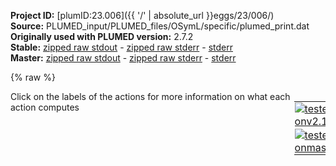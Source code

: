 **Project ID:** [plumID:23.006]({{ '/' | absolute_url }}eggs/23/006/)  
**Source:** PLUMED_input/PLUMED_files/OSymL/specific/plumed_print.dat  
**Originally used with PLUMED version:** 2.7.2  
**Stable:** [zipped raw stdout](plumed_print.dat.plumed.stdout.txt.zip) - [zipped raw stderr](plumed_print.dat.plumed.stderr.txt.zip) - [stderr](plumed_print.dat.plumed.stderr)  
**Master:** [zipped raw stdout](plumed_print.dat.plumed_master.stdout.txt.zip) - [zipped raw stderr](plumed_print.dat.plumed_master.stderr.txt.zip) - [stderr](plumed_print.dat.plumed_master.stderr)  

{% raw %}
<div style="width: 100%; float:left">
<div style="width: 90%; float:left" id="value_details_data/PLUMED_input/PLUMED_files/OSymL/specific/plumed_print.dat"> Click on the labels of the actions for more information on what each action computes </div>
<div style="width: 10%; float:left"><table><tr><td style="padding:1px"><a href="plumed_print.dat.plumed.stderr"><img src="https://img.shields.io/badge/v2.10-passing-green.svg" alt="tested onv2.10" /></a></td></tr><tr><td style="padding:1px"><a href="plumed_print.dat.plumed_master.stderr"><img src="https://img.shields.io/badge/master-passing-green.svg" alt="tested onmaster" /></a></td></tr></table></div></div>
<pre style="width=97%;">
<span style="color:blue" class="comment"># Activate MOLINFO functionalities</span>
<span class="plumedtooltip" style="color:green">MOLINFO<span class="right">This command is used to provide information on the molecules that are present in your system. <a href="https://www.plumed.org/doc-master/user-doc/html/_m_o_l_i_n_f_o.html" style="color:green">More details</a><i></i></span></span> <span class="plumedtooltip">STRUCTURE<span class="right">a file in pdb format containing a reference structure<i></i></span></span>=1efa_noTet_99sbws_proc_mod_resID.pdb <span class="plumedtooltip">MOLTYPE<span class="right"> what kind of molecule is contained in the pdb file - usually not needed since protein/RNA/DNA are compatible<i></i></span></span>=protein
<span style="color:blue" class="comment"># alphaRMSD</span>
<span style="display:none;" id="data/PLUMED_input/PLUMED_files/OSymL/specific/plumed_print.dat">The MOLINFO action with label <b></b> calculates something</span><span id="data/PLUMED_input/PLUMED_files/OSymL/specific/plumed_print.datalpha_short"><span id="data/PLUMED_input/PLUMED_files/OSymL/specific/plumed_print.datdefalpha_short"><b name="data/PLUMED_input/PLUMED_files/OSymL/specific/plumed_print.datalpha" onclick='showPath("data/PLUMED_input/PLUMED_files/OSymL/specific/plumed_print.dat","data/PLUMED_input/PLUMED_files/OSymL/specific/plumed_print.datalpha","data/PLUMED_input/PLUMED_files/OSymL/specific/plumed_print.datalpha_shortcut","black")'>alpha</b><span style="display:none;" id="data/PLUMED_input/PLUMED_files/OSymL/specific/plumed_print.datalpha_shortcut">The ALPHARMSD action with label <b>alpha</b> calculates the following quantities:<table  align="center" frame="void" width="95%" cellpadding="5%"><tr><td width="5%"><b> Quantity </b>  </td><td width="5%"><b> Type </b>  </td><td><b> Description </b> </td></tr><tr><td width="5%">alpha</td><td width="5%"><font color="black">scalar</font></td><td>if LESS_THAN is present the RMSD distance between each residue and the ideal alpha helix.  If LESS_THAN is not present the number of residue segments where the structure is similar to an alpha helix</td></tr></table></span>: <span class="plumedtooltip" style="color:green">ALPHARMSD<span class="right">Probe the alpha helical content of a protein structure. This action is <a class="toggler" href='javascript:;' onclick='toggleDisplay("data/PLUMED_input/PLUMED_files/OSymL/specific/plumed_print.datalpha");'>a shortcut</a> and it has <a class="toggler" href='javascript:;' onclick='toggleDisplay("data/PLUMED_input/PLUMED_files/OSymL/specific/plumed_print.datdefalpha");'>hidden defaults</a>. <a href="https://www.plumed.org/doc-master/user-doc/html/_a_l_p_h_a_r_m_s_d.html">More details</a><i></i></span></span> <span class="plumedtooltip">RESIDUES<span class="right">this command is used to specify the set of residues that could conceivably form part of the secondary structure<i></i></span></span>=50-56,385-391 
</span><span id="data/PLUMED_input/PLUMED_files/OSymL/specific/plumed_print.datdefalpha_long" style="display:none;"><b name="data/PLUMED_input/PLUMED_files/OSymL/specific/plumed_print.datalpha" onclick='showPath("data/PLUMED_input/PLUMED_files/OSymL/specific/plumed_print.dat","data/PLUMED_input/PLUMED_files/OSymL/specific/plumed_print.datalpha","data/PLUMED_input/PLUMED_files/OSymL/specific/plumed_print.datalpha_shortcut","black")'>alpha</b>: <span class="plumedtooltip" style="color:green">ALPHARMSD<span class="right">Probe the alpha helical content of a protein structure. This action is <a class="toggler" href='javascript:;' onclick='toggleDisplay("data/PLUMED_input/PLUMED_files/OSymL/specific/plumed_print.datalpha");'>a shortcut</a> and uses the <a class="toggler" href='javascript:;' onclick='toggleDisplay("data/PLUMED_input/PLUMED_files/OSymL/specific/plumed_print.datdefalpha");'>defaults shown here</a>. <a href="https://www.plumed.org/doc-master/user-doc/html/_a_l_p_h_a_r_m_s_d.html">More details</a><i></i></span></span> <span class="plumedtooltip">RESIDUES<span class="right">this command is used to specify the set of residues that could conceivably form part of the secondary structure<i></i></span></span>=50-56,385-391  <span class="plumedtooltip">NN<span class="right"> The n parameter of the switching function<i></i></span></span>=8 <span class="plumedtooltip">D_0<span class="right"> The d_0 parameter of the switching function<i></i></span></span>=0.0 <span class="plumedtooltip">MM<span class="right"> The m parameter of the switching function<i></i></span></span>=12 <span class="plumedtooltip">TYPE<span class="right"> the manner in which RMSD alignment is performed<i></i></span></span>=DRMSD
</span></span><span id="data/PLUMED_input/PLUMED_files/OSymL/specific/plumed_print.datalpha_long" style="display:none;"><span style="color:blue" class="comment"># PLUMED interprets the command:
</span><span class="toggler" style="color:red" onclick='toggleDisplay("data/PLUMED_input/PLUMED_files/OSymL/specific/plumed_print.datalpha")'># alpha: ALPHARMSD RESIDUES=50-56,385-391 </span>
<span style="color:blue" class="comment"># as follows (Click the red comment above to revert to the short version of the input):</span>
<b name="data/PLUMED_input/PLUMED_files/OSymL/specific/plumed_print.datalpha_rmsd" onclick='showPath("data/PLUMED_input/PLUMED_files/OSymL/specific/plumed_print.dat","data/PLUMED_input/PLUMED_files/OSymL/specific/plumed_print.datalpha_rmsd","data/PLUMED_input/PLUMED_files/OSymL/specific/plumed_print.datalpha_rmsd","blue")'>alpha_rmsd</b><span style="display:none;" id="data/PLUMED_input/PLUMED_files/OSymL/specific/plumed_print.datalpha_rmsd">The SECONDARY_STRUCTURE_RMSD action with label <b>alpha_rmsd</b> calculates the following quantities:<table  align="center" frame="void" width="95%" cellpadding="5%"><tr><td width="5%"><b> Quantity </b>  </td><td width="5%"><b> Type </b>  </td><td><b> Description </b> </td></tr><tr><td width="5%">alpha_rmsd</td><td width="5%"><font color="blue">vector</font></td><td>a vector containing the rmsd distance between each of the residue segments and the reference structure</td></tr></table></span>: <span class="plumedtooltip" style="color:green">SECONDARY_STRUCTURE_RMSD<span class="right">Calclulate the distance between segments of a protein and a reference structure of interest <a href="https://www.plumed.org/doc-master/user-doc/html/_s_e_c_o_n_d_a_r_y__s_t_r_u_c_t_u_r_e__r_m_s_d.html" style="color:green">More details</a><i></i></span></span> <span class="plumedtooltip">BONDLENGTH<span class="right">the length to use for bonds<i></i></span></span>=0.17 <span class="plumedtooltip">SEGMENT1<span class="right">this is the lists of atoms in the segment that are being considered<i></i></span></span>=0,1,2,3,4,5,6,7,8,9,10,11,12,13,14,15,16,17,18,19,20,21,22,23,24,25,26,27,28,29 <span class="plumedtooltip">SEGMENT2<span class="right">this is the lists of atoms in the segment that are being considered<i></i></span></span>=5,6,7,8,9,10,11,12,13,14,15,16,17,18,19,20,21,22,23,24,25,26,27,28,29,30,31,32,33,34 <span class="plumedtooltip">SEGMENT3<span class="right">this is the lists of atoms in the segment that are being considered<i></i></span></span>=35,36,37,38,39,40,41,42,43,44,45,46,47,48,49,50,51,52,53,54,55,56,57,58,59,60,61,62,63,64 <span class="plumedtooltip">SEGMENT4<span class="right">this is the lists of atoms in the segment that are being considered<i></i></span></span>=40,41,42,43,44,45,46,47,48,49,50,51,52,53,54,55,56,57,58,59,60,61,62,63,64,65,66,67,68,69 <span class="plumedtooltip">STRUCTURE1<span class="right">the reference structure<i></i></span></span>=0.733,0.519,5.298,1.763,0.81,4.301,3.166,0.543,4.881,1.527,-0.045,3.053,1.646,0.436,1.928,1.18,-1.312,3.254,0.924,-2.203,2.126,0.65,-3.626,2.626,-0.239,-1.711,1.261,-0.19,-1.815,0.032,-1.28,-1.172,1.891,-2.416,-0.661,1.127,-3.548,-0.217,2.056,-1.964,0.529,0.276,-2.364,0.659,-0.88,-1.13,1.391,0.856,-0.62,2.565,0.148,0.228,3.439,1.077,0.231,2.129,-1.032,0.179,2.733,-2.099,1.028,1.084,-0.833,1.872,0.593,-1.919,2.85,-0.462,-1.397,1.02,0.02,-3.049,1.317,0.227,-4.224,-0.051,-0.684,-2.696,-0.927,-1.261,-3.713,-1.933,-2.219,-3.074,-1.663,-0.171,-4.475,-1.916,-0.296,-5.673 <span class="plumedtooltip">ATOMS<span class="right">this is the full list of atoms that we are investigating<i></i></span></span>=760,762,764,782,783,784,786,788,798,799,800,802,804,808,809,810,812,814,825,826,827,829,831,842,843,844,846,848,861,862,863,865,867,871,872,5845,5847,5849,5867,5868,5869,5871,5873,5883,5884,5885,5887,5889,5893,5894,5895,5897,5899,5910,5911,5912,5914,5916,5927,5928,5929,5931,5933,5946,5947,5948,5950,5952,5956,5957 <span class="plumedtooltip">TYPE<span class="right"> the manner in which RMSD alignment is performed<i></i></span></span>=DRMSD
<b name="data/PLUMED_input/PLUMED_files/OSymL/specific/plumed_print.datalpha_lt" onclick='showPath("data/PLUMED_input/PLUMED_files/OSymL/specific/plumed_print.dat","data/PLUMED_input/PLUMED_files/OSymL/specific/plumed_print.datalpha_lt","data/PLUMED_input/PLUMED_files/OSymL/specific/plumed_print.datalpha_lt","blue")'>alpha_lt</b><span style="display:none;" id="data/PLUMED_input/PLUMED_files/OSymL/specific/plumed_print.datalpha_lt">The LESS_THAN action with label <b>alpha_lt</b> calculates the following quantities:<table  align="center" frame="void" width="95%" cellpadding="5%"><tr><td width="5%"><b> Quantity </b>  </td><td width="5%"><b> Type </b>  </td><td><b> Description </b> </td></tr><tr><td width="5%">alpha_lt</td><td width="5%"><font color="blue">vector</font></td><td>the vector obtained by doing an element-wise application of a function that is one if the input is less than a threshold to the input vectors</td></tr></table></span>: <span class="plumedtooltip" style="color:green">LESS_THAN<span class="right">Use a switching function to determine how many of the input variables are less than a certain cutoff. <a href="https://www.plumed.org/doc-master/user-doc/html/_l_e_s_s__t_h_a_n.html" style="color:green">More details</a><i></i></span></span> <span class="plumedtooltip">ARG<span class="right">the values input to this function<i></i></span></span>=<b name="data/PLUMED_input/PLUMED_files/OSymL/specific/plumed_print.datalpha_rmsd">alpha_rmsd</b> <span class="plumedtooltip">SWITCH<span class="right">This keyword is used if you want to employ an alternative to the continuous swiching function defined above<i></i></span></span>={RATIONAL R_0=0.08 D_0=0.0 NN=8 MM=12}
<b name="data/PLUMED_input/PLUMED_files/OSymL/specific/plumed_print.datalpha" onclick='showPath("data/PLUMED_input/PLUMED_files/OSymL/specific/plumed_print.dat","data/PLUMED_input/PLUMED_files/OSymL/specific/plumed_print.datalpha","data/PLUMED_input/PLUMED_files/OSymL/specific/plumed_print.datalpha","black")'>alpha</b><span style="display:none;" id="data/PLUMED_input/PLUMED_files/OSymL/specific/plumed_print.datalpha">The SUM action with label <b>alpha</b> calculates the following quantities:<table  align="center" frame="void" width="95%" cellpadding="5%"><tr><td width="5%"><b> Quantity </b>  </td><td width="5%"><b> Type </b>  </td><td><b> Description </b> </td></tr><tr><td width="5%">alpha</td><td width="5%"><font color="black">scalar</font></td><td>the sum of all the elements in the input vector</td></tr></table></span>: <span class="plumedtooltip" style="color:green">SUM<span class="right">Calculate the sum of the arguments <a href="https://www.plumed.org/doc-master/user-doc/html/_s_u_m.html" style="color:green">More details</a><i></i></span></span> <span class="plumedtooltip">ARG<span class="right">the values input to this function<i></i></span></span>=<b name="data/PLUMED_input/PLUMED_files/OSymL/specific/plumed_print.datalpha_lt">alpha_lt</b> <span class="plumedtooltip">PERIODIC<span class="right">if the output of your function is periodic then you should specify the periodicity of the function<i></i></span></span>=NO
<span style="color:blue"># --- End of included input --- </span></span><span style="color:blue" class="comment"># Define the area you want to analyse</span>
<b name="data/PLUMED_input/PLUMED_files/OSymL/specific/plumed_print.datProtein_COM" onclick='showPath("data/PLUMED_input/PLUMED_files/OSymL/specific/plumed_print.dat","data/PLUMED_input/PLUMED_files/OSymL/specific/plumed_print.datProtein_COM","data/PLUMED_input/PLUMED_files/OSymL/specific/plumed_print.datProtein_COM","violet")'>Protein_COM</b><span style="display:none;" id="data/PLUMED_input/PLUMED_files/OSymL/specific/plumed_print.datProtein_COM">The COM action with label <b>Protein_COM</b> calculates the following quantities:<table  align="center" frame="void" width="95%" cellpadding="5%"><tr><td width="5%"><b> Quantity </b>  </td><td width="5%"><b> Type </b>  </td><td><b> Description </b> </td></tr><tr><td width="5%">Protein_COM</td><td width="5%"><font color="violet">atoms</font></td><td>virtual atom calculated by COM action</td></tr></table></span>: <span class="plumedtooltip" style="color:green">COM<span class="right">Calculate the center of mass for a group of atoms. <a href="https://www.plumed.org/doc-master/user-doc/html/_c_o_m.html" style="color:green">More details</a><i></i></span></span> <span class="plumedtooltip">ATOMS<span class="right">the list of atoms which are involved the virtual atom's definition<i></i></span></span>=1-1648,5086-6733 <span style="color:blue" class="comment"># not used, DBD plus part of core</span>
<b name="data/PLUMED_input/PLUMED_files/OSymL/specific/plumed_print.datDNA_center" onclick='showPath("data/PLUMED_input/PLUMED_files/OSymL/specific/plumed_print.dat","data/PLUMED_input/PLUMED_files/OSymL/specific/plumed_print.datDNA_center","data/PLUMED_input/PLUMED_files/OSymL/specific/plumed_print.datDNA_center","violet")'>DNA_center</b><span style="display:none;" id="data/PLUMED_input/PLUMED_files/OSymL/specific/plumed_print.datDNA_center">The COM action with label <b>DNA_center</b> calculates the following quantities:<table  align="center" frame="void" width="95%" cellpadding="5%"><tr><td width="5%"><b> Quantity </b>  </td><td width="5%"><b> Type </b>  </td><td><b> Description </b> </td></tr><tr><td width="5%">DNA_center</td><td width="5%"><font color="violet">atoms</font></td><td>virtual atom calculated by COM action</td></tr></table></span>: <span class="plumedtooltip" style="color:green">COM<span class="right">Calculate the center of mass for a group of atoms. <a href="https://www.plumed.org/doc-master/user-doc/html/_c_o_m.html" style="color:green">More details</a><i></i></span></span> <span class="plumedtooltip">ATOMS<span class="right">the list of atoms which are involved the virtual atom's definition<i></i></span></span>=10520-10522,10550-10552,11281-11283,11311-11313 <span style="color:blue" class="comment"># P and OP of central two basepairs</span>
<span style="color:blue" class="comment"># Define the distance between the hinges and the DNA center</span>
<b name="data/PLUMED_input/PLUMED_files/OSymL/specific/plumed_print.dathingeA" onclick='showPath("data/PLUMED_input/PLUMED_files/OSymL/specific/plumed_print.dat","data/PLUMED_input/PLUMED_files/OSymL/specific/plumed_print.dathingeA","data/PLUMED_input/PLUMED_files/OSymL/specific/plumed_print.dathingeA","violet")'>hingeA</b><span style="display:none;" id="data/PLUMED_input/PLUMED_files/OSymL/specific/plumed_print.dathingeA">The COM action with label <b>hingeA</b> calculates the following quantities:<table  align="center" frame="void" width="95%" cellpadding="5%"><tr><td width="5%"><b> Quantity </b>  </td><td width="5%"><b> Type </b>  </td><td><b> Description </b> </td></tr><tr><td width="5%">hingeA</td><td width="5%"><font color="violet">atoms</font></td><td>virtual atom calculated by COM action</td></tr></table></span>: <span class="plumedtooltip" style="color:green">COM<span class="right">Calculate the center of mass for a group of atoms. <a href="https://www.plumed.org/doc-master/user-doc/html/_c_o_m.html" style="color:green">More details</a><i></i></span></span> <span class="plumedtooltip">ATOMS<span class="right">the list of atoms which are involved the virtual atom's definition<i></i></span></span>=760,762,782-784,786,799-800,802,808-810,812,825-827,829,842-844,846,861-863,865,878-879 <span style="color:blue" class="comment"># hinge backbone atoms (N,C,O,CA)</span>
<b name="data/PLUMED_input/PLUMED_files/OSymL/specific/plumed_print.dathingeB" onclick='showPath("data/PLUMED_input/PLUMED_files/OSymL/specific/plumed_print.dat","data/PLUMED_input/PLUMED_files/OSymL/specific/plumed_print.dathingeB","data/PLUMED_input/PLUMED_files/OSymL/specific/plumed_print.dathingeB","violet")'>hingeB</b><span style="display:none;" id="data/PLUMED_input/PLUMED_files/OSymL/specific/plumed_print.dathingeB">The COM action with label <b>hingeB</b> calculates the following quantities:<table  align="center" frame="void" width="95%" cellpadding="5%"><tr><td width="5%"><b> Quantity </b>  </td><td width="5%"><b> Type </b>  </td><td><b> Description </b> </td></tr><tr><td width="5%">hingeB</td><td width="5%"><font color="violet">atoms</font></td><td>virtual atom calculated by COM action</td></tr></table></span>: <span class="plumedtooltip" style="color:green">COM<span class="right">Calculate the center of mass for a group of atoms. <a href="https://www.plumed.org/doc-master/user-doc/html/_c_o_m.html" style="color:green">More details</a><i></i></span></span> <span class="plumedtooltip">ATOMS<span class="right">the list of atoms which are involved the virtual atom's definition<i></i></span></span>=5845,5847,5867-5869,5871,5883-5885,5887,5893-5895,5897,5910-5912,5914,5927-5929,5931,5946-5948,5950,5956-5957 <span style="color:blue" class="comment"># hinge backbone atoms (N,C,O,CA)</span>
<b name="data/PLUMED_input/PLUMED_files/OSymL/specific/plumed_print.datdistA" onclick='showPath("data/PLUMED_input/PLUMED_files/OSymL/specific/plumed_print.dat","data/PLUMED_input/PLUMED_files/OSymL/specific/plumed_print.datdistA","data/PLUMED_input/PLUMED_files/OSymL/specific/plumed_print.datdistA","black")'>distA</b><span style="display:none;" id="data/PLUMED_input/PLUMED_files/OSymL/specific/plumed_print.datdistA">The DISTANCE action with label <b>distA</b> calculates the following quantities:<table  align="center" frame="void" width="95%" cellpadding="5%"><tr><td width="5%"><b> Quantity </b>  </td><td width="5%"><b> Type </b>  </td><td><b> Description </b> </td></tr><tr><td width="5%">distA</td><td width="5%"><font color="black">scalar</font></td><td>the DISTANCE between this pair of atoms</td></tr></table></span>: <span class="plumedtooltip" style="color:green">DISTANCE<span class="right">Calculate the distance between a pair of atoms. <a href="https://www.plumed.org/doc-master/user-doc/html/_d_i_s_t_a_n_c_e.html" style="color:green">More details</a><i></i></span></span> <span class="plumedtooltip">ATOMS<span class="right">the pair of atom that we are calculating the distance between<i></i></span></span>=<b name="data/PLUMED_input/PLUMED_files/OSymL/specific/plumed_print.dathingeA">hingeA</b>,<b name="data/PLUMED_input/PLUMED_files/OSymL/specific/plumed_print.datDNA_center">DNA_center</b>
<b name="data/PLUMED_input/PLUMED_files/OSymL/specific/plumed_print.datdistB" onclick='showPath("data/PLUMED_input/PLUMED_files/OSymL/specific/plumed_print.dat","data/PLUMED_input/PLUMED_files/OSymL/specific/plumed_print.datdistB","data/PLUMED_input/PLUMED_files/OSymL/specific/plumed_print.datdistB","black")'>distB</b><span style="display:none;" id="data/PLUMED_input/PLUMED_files/OSymL/specific/plumed_print.datdistB">The DISTANCE action with label <b>distB</b> calculates the following quantities:<table  align="center" frame="void" width="95%" cellpadding="5%"><tr><td width="5%"><b> Quantity </b>  </td><td width="5%"><b> Type </b>  </td><td><b> Description </b> </td></tr><tr><td width="5%">distB</td><td width="5%"><font color="black">scalar</font></td><td>the DISTANCE between this pair of atoms</td></tr></table></span>: <span class="plumedtooltip" style="color:green">DISTANCE<span class="right">Calculate the distance between a pair of atoms. <a href="https://www.plumed.org/doc-master/user-doc/html/_d_i_s_t_a_n_c_e.html" style="color:green">More details</a><i></i></span></span> <span class="plumedtooltip">ATOMS<span class="right">the pair of atom that we are calculating the distance between<i></i></span></span>=<b name="data/PLUMED_input/PLUMED_files/OSymL/specific/plumed_print.dathingeB">hingeB</b>,<b name="data/PLUMED_input/PLUMED_files/OSymL/specific/plumed_print.datDNA_center">DNA_center</b>
<b name="data/PLUMED_input/PLUMED_files/OSymL/specific/plumed_print.datdistH" onclick='showPath("data/PLUMED_input/PLUMED_files/OSymL/specific/plumed_print.dat","data/PLUMED_input/PLUMED_files/OSymL/specific/plumed_print.datdistH","data/PLUMED_input/PLUMED_files/OSymL/specific/plumed_print.datdistH","black")'>distH</b><span style="display:none;" id="data/PLUMED_input/PLUMED_files/OSymL/specific/plumed_print.datdistH">The DISTANCE action with label <b>distH</b> calculates the following quantities:<table  align="center" frame="void" width="95%" cellpadding="5%"><tr><td width="5%"><b> Quantity </b>  </td><td width="5%"><b> Type </b>  </td><td><b> Description </b> </td></tr><tr><td width="5%">distH</td><td width="5%"><font color="black">scalar</font></td><td>the DISTANCE between this pair of atoms</td></tr></table></span>: <span class="plumedtooltip" style="color:green">DISTANCE<span class="right">Calculate the distance between a pair of atoms. <a href="https://www.plumed.org/doc-master/user-doc/html/_d_i_s_t_a_n_c_e.html" style="color:green">More details</a><i></i></span></span> <span class="plumedtooltip">ATOMS<span class="right">the pair of atom that we are calculating the distance between<i></i></span></span>=<b name="data/PLUMED_input/PLUMED_files/OSymL/specific/plumed_print.dathingeA">hingeA</b>,<b name="data/PLUMED_input/PLUMED_files/OSymL/specific/plumed_print.dathingeB">hingeB</b> 
<span style="color:blue" class="comment"># define the DNA bending vector</span>
<b name="data/PLUMED_input/PLUMED_files/OSymL/specific/plumed_print.datp1_l" onclick='showPath("data/PLUMED_input/PLUMED_files/OSymL/specific/plumed_print.dat","data/PLUMED_input/PLUMED_files/OSymL/specific/plumed_print.datp1_l","data/PLUMED_input/PLUMED_files/OSymL/specific/plumed_print.datp1_l","violet")'>p1_l</b><span style="display:none;" id="data/PLUMED_input/PLUMED_files/OSymL/specific/plumed_print.datp1_l">The COM action with label <b>p1_l</b> calculates the following quantities:<table  align="center" frame="void" width="95%" cellpadding="5%"><tr><td width="5%"><b> Quantity </b>  </td><td width="5%"><b> Type </b>  </td><td><b> Description </b> </td></tr><tr><td width="5%">p1_l</td><td width="5%"><font color="violet">atoms</font></td><td>virtual atom calculated by COM action</td></tr></table></span>: <span class="plumedtooltip" style="color:green">COM<span class="right">Calculate the center of mass for a group of atoms. <a href="https://www.plumed.org/doc-master/user-doc/html/_c_o_m.html" style="color:green">More details</a><i></i></span></span> <span class="plumedtooltip">ATOMS<span class="right">the list of atoms which are involved the virtual atom's definition<i></i></span></span>=10261-10291,11562-11593
<b name="data/PLUMED_input/PLUMED_files/OSymL/specific/plumed_print.datp1_r" onclick='showPath("data/PLUMED_input/PLUMED_files/OSymL/specific/plumed_print.dat","data/PLUMED_input/PLUMED_files/OSymL/specific/plumed_print.datp1_r","data/PLUMED_input/PLUMED_files/OSymL/specific/plumed_print.datp1_r","violet")'>p1_r</b><span style="display:none;" id="data/PLUMED_input/PLUMED_files/OSymL/specific/plumed_print.datp1_r">The COM action with label <b>p1_r</b> calculates the following quantities:<table  align="center" frame="void" width="95%" cellpadding="5%"><tr><td width="5%"><b> Quantity </b>  </td><td width="5%"><b> Type </b>  </td><td><b> Description </b> </td></tr><tr><td width="5%">p1_r</td><td width="5%"><font color="violet">atoms</font></td><td>virtual atom calculated by COM action</td></tr></table></span>: <span class="plumedtooltip" style="color:green">COM<span class="right">Calculate the center of mass for a group of atoms. <a href="https://www.plumed.org/doc-master/user-doc/html/_c_o_m.html" style="color:green">More details</a><i></i></span></span> <span class="plumedtooltip">ATOMS<span class="right">the list of atoms which are involved the virtual atom's definition<i></i></span></span>=10801-10832,11022-11053
<b name="data/PLUMED_input/PLUMED_files/OSymL/specific/plumed_print.datDNA_bent" onclick='showPath("data/PLUMED_input/PLUMED_files/OSymL/specific/plumed_print.dat","data/PLUMED_input/PLUMED_files/OSymL/specific/plumed_print.datDNA_bent","data/PLUMED_input/PLUMED_files/OSymL/specific/plumed_print.datDNA_bent","black")'>DNA_bent</b><span style="display:none;" id="data/PLUMED_input/PLUMED_files/OSymL/specific/plumed_print.datDNA_bent">The ANGLE action with label <b>DNA_bent</b> calculates the following quantities:<table  align="center" frame="void" width="95%" cellpadding="5%"><tr><td width="5%"><b> Quantity </b>  </td><td width="5%"><b> Type </b>  </td><td><b> Description </b> </td></tr><tr><td width="5%">DNA_bent</td><td width="5%"><font color="black">scalar</font></td><td>the ANGLE involving these atoms</td></tr></table></span>: <span class="plumedtooltip" style="color:green">ANGLE<span class="right">Calculate an angle. <a href="https://www.plumed.org/doc-master/user-doc/html/_a_n_g_l_e.html" style="color:green">More details</a><i></i></span></span> <span class="plumedtooltip">ATOMS<span class="right">the list of atoms involved in this collective variable (either 3 or 4 atoms)<i></i></span></span>=<b name="data/PLUMED_input/PLUMED_files/OSymL/specific/plumed_print.datp1_l">p1_l</b>,<b name="data/PLUMED_input/PLUMED_files/OSymL/specific/plumed_print.datDNA_center">DNA_center</b>,<b name="data/PLUMED_input/PLUMED_files/OSymL/specific/plumed_print.datp1_r">p1_r</b>

<span style="color:blue" class="comment"># check for native contacts</span>
<span class="plumedtooltip" style="color:green">CONTACTMAP<span class="right">Calculate the distances between a number of pairs of atoms and transform each distance by a switching function. <a href="https://www.plumed.org/doc-master/user-doc/html/_c_o_n_t_a_c_t_m_a_p.html" style="color:green">More details</a><i></i></span></span> ...
<span class="plumedtooltip">ATOMS1<span class="right">the atoms involved in each of the contacts you wish to calculate<i></i></span></span>=82,10596 <span class="plumedtooltip">SWITCH1<span class="right">The switching functions to use for each of the contacts in your map<i></i></span></span>={RATIONAL R_0=0.3 D_0=0.5214 }
<span class="plumedtooltip">ATOMS2<span class="right">the atoms involved in each of the contacts you wish to calculate<i></i></span></span>=101,10601 <span class="plumedtooltip">SWITCH2<span class="right">The switching functions to use for each of the contacts in your map<i></i></span></span>={RATIONAL R_0=0.3 D_0=0.3574 }
<span class="plumedtooltip">ATOMS3<span class="right">the atoms involved in each of the contacts you wish to calculate<i></i></span></span>=240,11198 <span class="plumedtooltip">SWITCH3<span class="right">The switching functions to use for each of the contacts in your map<i></i></span></span>={RATIONAL R_0=0.3 D_0=0.3145 }
<span class="plumedtooltip">ATOMS4<span class="right">the atoms involved in each of the contacts you wish to calculate<i></i></span></span>=260,10663 <span class="plumedtooltip">SWITCH4<span class="right">The switching functions to use for each of the contacts in your map<i></i></span></span>={RATIONAL R_0=0.3 D_0=0.2724 }
<span class="plumedtooltip">ATOMS5<span class="right">the atoms involved in each of the contacts you wish to calculate<i></i></span></span>=302,10626 <span class="plumedtooltip">SWITCH5<span class="right">The switching functions to use for each of the contacts in your map<i></i></span></span>={RATIONAL R_0=0.3 D_0=0.4654 }
<span class="plumedtooltip">ATOMS6<span class="right">the atoms involved in each of the contacts you wish to calculate<i></i></span></span>=325,11136 <span class="plumedtooltip">SWITCH6<span class="right">The switching functions to use for each of the contacts in your map<i></i></span></span>={RATIONAL R_0=0.3 D_0=0.2997 }
<span class="plumedtooltip">ATOMS7<span class="right">the atoms involved in each of the contacts you wish to calculate<i></i></span></span>=418,11069 <span class="plumedtooltip">SWITCH7<span class="right">The switching functions to use for each of the contacts in your map<i></i></span></span>={RATIONAL R_0=0.3 D_0=0.4366 }
<span class="plumedtooltip">ATOMS8<span class="right">the atoms involved in each of the contacts you wish to calculate<i></i></span></span>=5167,11357 <span class="plumedtooltip">SWITCH8<span class="right">The switching functions to use for each of the contacts in your map<i></i></span></span>={RATIONAL R_0=0.3 D_0=0.4923 }
<span class="plumedtooltip">ATOMS9<span class="right">the atoms involved in each of the contacts you wish to calculate<i></i></span></span>=5186,11362 <span class="plumedtooltip">SWITCH9<span class="right">The switching functions to use for each of the contacts in your map<i></i></span></span>={RATIONAL R_0=0.3 D_0=0.3194 }
<span class="plumedtooltip">ATOMS10<span class="right">the atoms involved in each of the contacts you wish to calculate<i></i></span></span>=5325,10440 <span class="plumedtooltip">SWITCH10<span class="right">The switching functions to use for each of the contacts in your map<i></i></span></span>={RATIONAL R_0=0.3 D_0=0.2879 }
<span class="plumedtooltip">ATOMS11<span class="right">the atoms involved in each of the contacts you wish to calculate<i></i></span></span>=5345,11424 <span class="plumedtooltip">SWITCH11<span class="right">The switching functions to use for each of the contacts in your map<i></i></span></span>={RATIONAL R_0=0.3 D_0=0.2696 }
<span class="plumedtooltip">ATOMS12<span class="right">the atoms involved in each of the contacts you wish to calculate<i></i></span></span>=5387,11389 <span class="plumedtooltip">SWITCH12<span class="right">The switching functions to use for each of the contacts in your map<i></i></span></span>={RATIONAL R_0=0.3 D_0=0.4696 }
<span class="plumedtooltip">ATOMS13<span class="right">the atoms involved in each of the contacts you wish to calculate<i></i></span></span>=5410,10372 <span class="plumedtooltip">SWITCH13<span class="right">The switching functions to use for each of the contacts in your map<i></i></span></span>={RATIONAL R_0=0.3 D_0=0.2914 }
<span class="plumedtooltip">ATOMS14<span class="right">the atoms involved in each of the contacts you wish to calculate<i></i></span></span>=5516,10340 <span class="plumedtooltip">SWITCH14<span class="right">The switching functions to use for each of the contacts in your map<i></i></span></span>={RATIONAL R_0=0.3 D_0=0.4955 }
<span class="plumedtooltip">ATOMS15<span class="right">the atoms involved in each of the contacts you wish to calculate<i></i></span></span>=783,5875 <span class="plumedtooltip">SWITCH15<span class="right">The switching functions to use for each of the contacts in your map<i></i></span></span>={RATIONAL R_0=0.3 D_0=0.5311 }
<span class="plumedtooltip">ATOMS16<span class="right">the atoms involved in each of the contacts you wish to calculate<i></i></span></span>=799,5875 <span class="plumedtooltip">SWITCH16<span class="right">The switching functions to use for each of the contacts in your map<i></i></span></span>={RATIONAL R_0=0.3 D_0=0.3087 }
<span class="plumedtooltip">ATOMS17<span class="right">the atoms involved in each of the contacts you wish to calculate<i></i></span></span>=804,5938 <span class="plumedtooltip">SWITCH17<span class="right">The switching functions to use for each of the contacts in your map<i></i></span></span>={RATIONAL R_0=0.3 D_0=0.3807 }
<span class="plumedtooltip">ATOMS18<span class="right">the atoms involved in each of the contacts you wish to calculate<i></i></span></span>=825,5875 <span class="plumedtooltip">SWITCH18<span class="right">The switching functions to use for each of the contacts in your map<i></i></span></span>={RATIONAL R_0=0.3 D_0=0.6346 }
<span class="plumedtooltip">ATOMS19<span class="right">the atoms involved in each of the contacts you wish to calculate<i></i></span></span>=838,5879 <span class="plumedtooltip">SWITCH19<span class="right">The switching functions to use for each of the contacts in your map<i></i></span></span>={RATIONAL R_0=0.3 D_0=0.3000 }
<span class="plumedtooltip">ATOMS20<span class="right">the atoms involved in each of the contacts you wish to calculate<i></i></span></span>=857,5942 <span class="plumedtooltip">SWITCH20<span class="right">The switching functions to use for each of the contacts in your map<i></i></span></span>={RATIONAL R_0=0.3 D_0=0.3287 }
<span class="plumedtooltip">ATOMS21<span class="right">the atoms involved in each of the contacts you wish to calculate<i></i></span></span>=863,5942 <span class="plumedtooltip">SWITCH21<span class="right">The switching functions to use for each of the contacts in your map<i></i></span></span>={RATIONAL R_0=0.3 D_0=0.6335 }
<span class="plumedtooltip">LABEL<span class="right">a label for the action so that its output can be referenced in the input to other actions<i></i></span></span>=<b name="data/PLUMED_input/PLUMED_files/OSymL/specific/plumed_print.datcmap" onclick='showPath("data/PLUMED_input/PLUMED_files/OSymL/specific/plumed_print.dat","data/PLUMED_input/PLUMED_files/OSymL/specific/plumed_print.datcmap","data/PLUMED_input/PLUMED_files/OSymL/specific/plumed_print.datcmap","black")'>cmap</b><span style="display:none;" id="data/PLUMED_input/PLUMED_files/OSymL/specific/plumed_print.datcmap">The CONTACTMAP action with label <b>cmap</b> calculates the following quantities:<table  align="center" frame="void" width="95%" cellpadding="5%"><tr><td width="5%"><b> Quantity </b>  </td><td width="5%"><b> Type </b>  </td><td><b> Description </b> </td></tr><tr><td width="5%">cmap</td><td width="5%"><font color="black">scalar</font></td><td>the sum of all the switching function on all the distances</td></tr></table></span>
<span class="plumedtooltip">SUM<span class="right"> calculate the sum of all the contacts in the input<i></i></span></span>
... CONTACTMAP
<br/><span style="color:blue" class="comment"># check for native contacts, hinge</span>
<span class="plumedtooltip" style="color:green">CONTACTMAP<span class="right">Calculate the distances between a number of pairs of atoms and transform each distance by a switching function. <a href="https://www.plumed.org/doc-master/user-doc/html/_c_o_n_t_a_c_t_m_a_p.html" style="color:green">More details</a><i></i></span></span> ...
<span class="plumedtooltip">ATOMS1<span class="right">the atoms involved in each of the contacts you wish to calculate<i></i></span></span>=783,5875 <span class="plumedtooltip">SWITCH1<span class="right">The switching functions to use for each of the contacts in your map<i></i></span></span>={RATIONAL R_0=0.3 D_0=0.5311 }
<span class="plumedtooltip">ATOMS2<span class="right">the atoms involved in each of the contacts you wish to calculate<i></i></span></span>=799,5875 <span class="plumedtooltip">SWITCH2<span class="right">The switching functions to use for each of the contacts in your map<i></i></span></span>={RATIONAL R_0=0.3 D_0=0.3087 }
<span class="plumedtooltip">ATOMS3<span class="right">the atoms involved in each of the contacts you wish to calculate<i></i></span></span>=804,5938 <span class="plumedtooltip">SWITCH3<span class="right">The switching functions to use for each of the contacts in your map<i></i></span></span>={RATIONAL R_0=0.3 D_0=0.3807 }
<span class="plumedtooltip">ATOMS4<span class="right">the atoms involved in each of the contacts you wish to calculate<i></i></span></span>=825,5875 <span class="plumedtooltip">SWITCH4<span class="right">The switching functions to use for each of the contacts in your map<i></i></span></span>={RATIONAL R_0=0.3 D_0=0.6346 }
<span class="plumedtooltip">ATOMS5<span class="right">the atoms involved in each of the contacts you wish to calculate<i></i></span></span>=838,5879 <span class="plumedtooltip">SWITCH5<span class="right">The switching functions to use for each of the contacts in your map<i></i></span></span>={RATIONAL R_0=0.3 D_0=0.3000 }
<span class="plumedtooltip">ATOMS6<span class="right">the atoms involved in each of the contacts you wish to calculate<i></i></span></span>=857,5942 <span class="plumedtooltip">SWITCH6<span class="right">The switching functions to use for each of the contacts in your map<i></i></span></span>={RATIONAL R_0=0.3 D_0=0.3287 }
<span class="plumedtooltip">ATOMS7<span class="right">the atoms involved in each of the contacts you wish to calculate<i></i></span></span>=863,5942 <span class="plumedtooltip">SWITCH7<span class="right">The switching functions to use for each of the contacts in your map<i></i></span></span>={RATIONAL R_0=0.3 D_0=0.6335 }
<span class="plumedtooltip">LABEL<span class="right">a label for the action so that its output can be referenced in the input to other actions<i></i></span></span>=<b name="data/PLUMED_input/PLUMED_files/OSymL/specific/plumed_print.datcmap_hinge" onclick='showPath("data/PLUMED_input/PLUMED_files/OSymL/specific/plumed_print.dat","data/PLUMED_input/PLUMED_files/OSymL/specific/plumed_print.datcmap_hinge","data/PLUMED_input/PLUMED_files/OSymL/specific/plumed_print.datcmap_hinge","black")'>cmap_hinge</b><span style="display:none;" id="data/PLUMED_input/PLUMED_files/OSymL/specific/plumed_print.datcmap_hinge">The CONTACTMAP action with label <b>cmap_hinge</b> calculates the following quantities:<table  align="center" frame="void" width="95%" cellpadding="5%"><tr><td width="5%"><b> Quantity </b>  </td><td width="5%"><b> Type </b>  </td><td><b> Description </b> </td></tr><tr><td width="5%">cmap_hinge</td><td width="5%"><font color="black">scalar</font></td><td>the sum of all the switching function on all the distances</td></tr></table></span>
<span class="plumedtooltip">SUM<span class="right"> calculate the sum of all the contacts in the input<i></i></span></span>
... CONTACTMAP
<br/><span style="color:blue" class="comment"># check for native contacts, DNA</span>
<span class="plumedtooltip" style="color:green">CONTACTMAP<span class="right">Calculate the distances between a number of pairs of atoms and transform each distance by a switching function. <a href="https://www.plumed.org/doc-master/user-doc/html/_c_o_n_t_a_c_t_m_a_p.html" style="color:green">More details</a><i></i></span></span> ...
<span class="plumedtooltip">ATOMS1<span class="right">the atoms involved in each of the contacts you wish to calculate<i></i></span></span>=82,10596 <span class="plumedtooltip">SWITCH1<span class="right">The switching functions to use for each of the contacts in your map<i></i></span></span>={RATIONAL R_0=0.3 D_0=0.5214 }
<span class="plumedtooltip">ATOMS2<span class="right">the atoms involved in each of the contacts you wish to calculate<i></i></span></span>=101,10601 <span class="plumedtooltip">SWITCH2<span class="right">The switching functions to use for each of the contacts in your map<i></i></span></span>={RATIONAL R_0=0.3 D_0=0.3574 }
<span class="plumedtooltip">ATOMS3<span class="right">the atoms involved in each of the contacts you wish to calculate<i></i></span></span>=240,11198 <span class="plumedtooltip">SWITCH3<span class="right">The switching functions to use for each of the contacts in your map<i></i></span></span>={RATIONAL R_0=0.3 D_0=0.3145 }
<span class="plumedtooltip">ATOMS4<span class="right">the atoms involved in each of the contacts you wish to calculate<i></i></span></span>=260,10663 <span class="plumedtooltip">SWITCH4<span class="right">The switching functions to use for each of the contacts in your map<i></i></span></span>={RATIONAL R_0=0.3 D_0=0.2724 }
<span class="plumedtooltip">ATOMS5<span class="right">the atoms involved in each of the contacts you wish to calculate<i></i></span></span>=302,10626 <span class="plumedtooltip">SWITCH5<span class="right">The switching functions to use for each of the contacts in your map<i></i></span></span>={RATIONAL R_0=0.3 D_0=0.4654 }
<span class="plumedtooltip">ATOMS6<span class="right">the atoms involved in each of the contacts you wish to calculate<i></i></span></span>=325,11136 <span class="plumedtooltip">SWITCH6<span class="right">The switching functions to use for each of the contacts in your map<i></i></span></span>={RATIONAL R_0=0.3 D_0=0.2997 }
<span class="plumedtooltip">ATOMS7<span class="right">the atoms involved in each of the contacts you wish to calculate<i></i></span></span>=418,11069 <span class="plumedtooltip">SWITCH7<span class="right">The switching functions to use for each of the contacts in your map<i></i></span></span>={RATIONAL R_0=0.3 D_0=0.4366 }
<span class="plumedtooltip">ATOMS8<span class="right">the atoms involved in each of the contacts you wish to calculate<i></i></span></span>=5167,11357 <span class="plumedtooltip">SWITCH8<span class="right">The switching functions to use for each of the contacts in your map<i></i></span></span>={RATIONAL R_0=0.3 D_0=0.4923 }
<span class="plumedtooltip">ATOMS9<span class="right">the atoms involved in each of the contacts you wish to calculate<i></i></span></span>=5186,11362 <span class="plumedtooltip">SWITCH9<span class="right">The switching functions to use for each of the contacts in your map<i></i></span></span>={RATIONAL R_0=0.3 D_0=0.3194 }
<span class="plumedtooltip">ATOMS10<span class="right">the atoms involved in each of the contacts you wish to calculate<i></i></span></span>=5325,10440 <span class="plumedtooltip">SWITCH10<span class="right">The switching functions to use for each of the contacts in your map<i></i></span></span>={RATIONAL R_0=0.3 D_0=0.2879 }
<span class="plumedtooltip">ATOMS11<span class="right">the atoms involved in each of the contacts you wish to calculate<i></i></span></span>=5345,11424 <span class="plumedtooltip">SWITCH11<span class="right">The switching functions to use for each of the contacts in your map<i></i></span></span>={RATIONAL R_0=0.3 D_0=0.2696 }
<span class="plumedtooltip">ATOMS12<span class="right">the atoms involved in each of the contacts you wish to calculate<i></i></span></span>=5387,11389 <span class="plumedtooltip">SWITCH12<span class="right">The switching functions to use for each of the contacts in your map<i></i></span></span>={RATIONAL R_0=0.3 D_0=0.4696 }
<span class="plumedtooltip">ATOMS13<span class="right">the atoms involved in each of the contacts you wish to calculate<i></i></span></span>=5410,10372 <span class="plumedtooltip">SWITCH13<span class="right">The switching functions to use for each of the contacts in your map<i></i></span></span>={RATIONAL R_0=0.3 D_0=0.2914 }
<span class="plumedtooltip">ATOMS14<span class="right">the atoms involved in each of the contacts you wish to calculate<i></i></span></span>=5516,10340 <span class="plumedtooltip">SWITCH14<span class="right">The switching functions to use for each of the contacts in your map<i></i></span></span>={RATIONAL R_0=0.3 D_0=0.4955 }
<span class="plumedtooltip">LABEL<span class="right">a label for the action so that its output can be referenced in the input to other actions<i></i></span></span>=<b name="data/PLUMED_input/PLUMED_files/OSymL/specific/plumed_print.datcmap_DNA" onclick='showPath("data/PLUMED_input/PLUMED_files/OSymL/specific/plumed_print.dat","data/PLUMED_input/PLUMED_files/OSymL/specific/plumed_print.datcmap_DNA","data/PLUMED_input/PLUMED_files/OSymL/specific/plumed_print.datcmap_DNA","black")'>cmap_DNA</b><span style="display:none;" id="data/PLUMED_input/PLUMED_files/OSymL/specific/plumed_print.datcmap_DNA">The CONTACTMAP action with label <b>cmap_DNA</b> calculates the following quantities:<table  align="center" frame="void" width="95%" cellpadding="5%"><tr><td width="5%"><b> Quantity </b>  </td><td width="5%"><b> Type </b>  </td><td><b> Description </b> </td></tr><tr><td width="5%">cmap_DNA</td><td width="5%"><font color="black">scalar</font></td><td>the sum of all the switching function on all the distances</td></tr></table></span>
<span class="plumedtooltip">SUM<span class="right"> calculate the sum of all the contacts in the input<i></i></span></span>
... CONTACTMAP
<span style="color:blue" class="comment"># Print all the contacts and check them</span>
<b name="data/PLUMED_input/PLUMED_files/OSymL/specific/plumed_print.datdist1" onclick='showPath("data/PLUMED_input/PLUMED_files/OSymL/specific/plumed_print.dat","data/PLUMED_input/PLUMED_files/OSymL/specific/plumed_print.datdist1","data/PLUMED_input/PLUMED_files/OSymL/specific/plumed_print.datdist1","black")'>dist1</b><span style="display:none;" id="data/PLUMED_input/PLUMED_files/OSymL/specific/plumed_print.datdist1">The DISTANCE action with label <b>dist1</b> calculates the following quantities:<table  align="center" frame="void" width="95%" cellpadding="5%"><tr><td width="5%"><b> Quantity </b>  </td><td width="5%"><b> Type </b>  </td><td><b> Description </b> </td></tr><tr><td width="5%">dist1</td><td width="5%"><font color="black">scalar</font></td><td>the DISTANCE between this pair of atoms</td></tr></table></span>: <span class="plumedtooltip" style="color:green">DISTANCE<span class="right">Calculate the distance between a pair of atoms. <a href="https://www.plumed.org/doc-master/user-doc/html/_d_i_s_t_a_n_c_e.html" style="color:green">More details</a><i></i></span></span> <span class="plumedtooltip">ATOMS<span class="right">the pair of atom that we are calculating the distance between<i></i></span></span>=82,10596
<b name="data/PLUMED_input/PLUMED_files/OSymL/specific/plumed_print.datdist2" onclick='showPath("data/PLUMED_input/PLUMED_files/OSymL/specific/plumed_print.dat","data/PLUMED_input/PLUMED_files/OSymL/specific/plumed_print.datdist2","data/PLUMED_input/PLUMED_files/OSymL/specific/plumed_print.datdist2","black")'>dist2</b><span style="display:none;" id="data/PLUMED_input/PLUMED_files/OSymL/specific/plumed_print.datdist2">The DISTANCE action with label <b>dist2</b> calculates the following quantities:<table  align="center" frame="void" width="95%" cellpadding="5%"><tr><td width="5%"><b> Quantity </b>  </td><td width="5%"><b> Type </b>  </td><td><b> Description </b> </td></tr><tr><td width="5%">dist2</td><td width="5%"><font color="black">scalar</font></td><td>the DISTANCE between this pair of atoms</td></tr></table></span>: <span class="plumedtooltip" style="color:green">DISTANCE<span class="right">Calculate the distance between a pair of atoms. <a href="https://www.plumed.org/doc-master/user-doc/html/_d_i_s_t_a_n_c_e.html" style="color:green">More details</a><i></i></span></span> <span class="plumedtooltip">ATOMS<span class="right">the pair of atom that we are calculating the distance between<i></i></span></span>=101,10601
<b name="data/PLUMED_input/PLUMED_files/OSymL/specific/plumed_print.datdist3" onclick='showPath("data/PLUMED_input/PLUMED_files/OSymL/specific/plumed_print.dat","data/PLUMED_input/PLUMED_files/OSymL/specific/plumed_print.datdist3","data/PLUMED_input/PLUMED_files/OSymL/specific/plumed_print.datdist3","black")'>dist3</b><span style="display:none;" id="data/PLUMED_input/PLUMED_files/OSymL/specific/plumed_print.datdist3">The DISTANCE action with label <b>dist3</b> calculates the following quantities:<table  align="center" frame="void" width="95%" cellpadding="5%"><tr><td width="5%"><b> Quantity </b>  </td><td width="5%"><b> Type </b>  </td><td><b> Description </b> </td></tr><tr><td width="5%">dist3</td><td width="5%"><font color="black">scalar</font></td><td>the DISTANCE between this pair of atoms</td></tr></table></span>: <span class="plumedtooltip" style="color:green">DISTANCE<span class="right">Calculate the distance between a pair of atoms. <a href="https://www.plumed.org/doc-master/user-doc/html/_d_i_s_t_a_n_c_e.html" style="color:green">More details</a><i></i></span></span> <span class="plumedtooltip">ATOMS<span class="right">the pair of atom that we are calculating the distance between<i></i></span></span>=240,11198
<b name="data/PLUMED_input/PLUMED_files/OSymL/specific/plumed_print.datdist4" onclick='showPath("data/PLUMED_input/PLUMED_files/OSymL/specific/plumed_print.dat","data/PLUMED_input/PLUMED_files/OSymL/specific/plumed_print.datdist4","data/PLUMED_input/PLUMED_files/OSymL/specific/plumed_print.datdist4","black")'>dist4</b><span style="display:none;" id="data/PLUMED_input/PLUMED_files/OSymL/specific/plumed_print.datdist4">The DISTANCE action with label <b>dist4</b> calculates the following quantities:<table  align="center" frame="void" width="95%" cellpadding="5%"><tr><td width="5%"><b> Quantity </b>  </td><td width="5%"><b> Type </b>  </td><td><b> Description </b> </td></tr><tr><td width="5%">dist4</td><td width="5%"><font color="black">scalar</font></td><td>the DISTANCE between this pair of atoms</td></tr></table></span>: <span class="plumedtooltip" style="color:green">DISTANCE<span class="right">Calculate the distance between a pair of atoms. <a href="https://www.plumed.org/doc-master/user-doc/html/_d_i_s_t_a_n_c_e.html" style="color:green">More details</a><i></i></span></span> <span class="plumedtooltip">ATOMS<span class="right">the pair of atom that we are calculating the distance between<i></i></span></span>=260,10663
<b name="data/PLUMED_input/PLUMED_files/OSymL/specific/plumed_print.datdist5" onclick='showPath("data/PLUMED_input/PLUMED_files/OSymL/specific/plumed_print.dat","data/PLUMED_input/PLUMED_files/OSymL/specific/plumed_print.datdist5","data/PLUMED_input/PLUMED_files/OSymL/specific/plumed_print.datdist5","black")'>dist5</b><span style="display:none;" id="data/PLUMED_input/PLUMED_files/OSymL/specific/plumed_print.datdist5">The DISTANCE action with label <b>dist5</b> calculates the following quantities:<table  align="center" frame="void" width="95%" cellpadding="5%"><tr><td width="5%"><b> Quantity </b>  </td><td width="5%"><b> Type </b>  </td><td><b> Description </b> </td></tr><tr><td width="5%">dist5</td><td width="5%"><font color="black">scalar</font></td><td>the DISTANCE between this pair of atoms</td></tr></table></span>: <span class="plumedtooltip" style="color:green">DISTANCE<span class="right">Calculate the distance between a pair of atoms. <a href="https://www.plumed.org/doc-master/user-doc/html/_d_i_s_t_a_n_c_e.html" style="color:green">More details</a><i></i></span></span> <span class="plumedtooltip">ATOMS<span class="right">the pair of atom that we are calculating the distance between<i></i></span></span>=302,10626
<b name="data/PLUMED_input/PLUMED_files/OSymL/specific/plumed_print.datdist6" onclick='showPath("data/PLUMED_input/PLUMED_files/OSymL/specific/plumed_print.dat","data/PLUMED_input/PLUMED_files/OSymL/specific/plumed_print.datdist6","data/PLUMED_input/PLUMED_files/OSymL/specific/plumed_print.datdist6","black")'>dist6</b><span style="display:none;" id="data/PLUMED_input/PLUMED_files/OSymL/specific/plumed_print.datdist6">The DISTANCE action with label <b>dist6</b> calculates the following quantities:<table  align="center" frame="void" width="95%" cellpadding="5%"><tr><td width="5%"><b> Quantity </b>  </td><td width="5%"><b> Type </b>  </td><td><b> Description </b> </td></tr><tr><td width="5%">dist6</td><td width="5%"><font color="black">scalar</font></td><td>the DISTANCE between this pair of atoms</td></tr></table></span>: <span class="plumedtooltip" style="color:green">DISTANCE<span class="right">Calculate the distance between a pair of atoms. <a href="https://www.plumed.org/doc-master/user-doc/html/_d_i_s_t_a_n_c_e.html" style="color:green">More details</a><i></i></span></span> <span class="plumedtooltip">ATOMS<span class="right">the pair of atom that we are calculating the distance between<i></i></span></span>=325,11136
<b name="data/PLUMED_input/PLUMED_files/OSymL/specific/plumed_print.datdist7" onclick='showPath("data/PLUMED_input/PLUMED_files/OSymL/specific/plumed_print.dat","data/PLUMED_input/PLUMED_files/OSymL/specific/plumed_print.datdist7","data/PLUMED_input/PLUMED_files/OSymL/specific/plumed_print.datdist7","black")'>dist7</b><span style="display:none;" id="data/PLUMED_input/PLUMED_files/OSymL/specific/plumed_print.datdist7">The DISTANCE action with label <b>dist7</b> calculates the following quantities:<table  align="center" frame="void" width="95%" cellpadding="5%"><tr><td width="5%"><b> Quantity </b>  </td><td width="5%"><b> Type </b>  </td><td><b> Description </b> </td></tr><tr><td width="5%">dist7</td><td width="5%"><font color="black">scalar</font></td><td>the DISTANCE between this pair of atoms</td></tr></table></span>: <span class="plumedtooltip" style="color:green">DISTANCE<span class="right">Calculate the distance between a pair of atoms. <a href="https://www.plumed.org/doc-master/user-doc/html/_d_i_s_t_a_n_c_e.html" style="color:green">More details</a><i></i></span></span> <span class="plumedtooltip">ATOMS<span class="right">the pair of atom that we are calculating the distance between<i></i></span></span>=418,11069
<b name="data/PLUMED_input/PLUMED_files/OSymL/specific/plumed_print.datdist8" onclick='showPath("data/PLUMED_input/PLUMED_files/OSymL/specific/plumed_print.dat","data/PLUMED_input/PLUMED_files/OSymL/specific/plumed_print.datdist8","data/PLUMED_input/PLUMED_files/OSymL/specific/plumed_print.datdist8","black")'>dist8</b><span style="display:none;" id="data/PLUMED_input/PLUMED_files/OSymL/specific/plumed_print.datdist8">The DISTANCE action with label <b>dist8</b> calculates the following quantities:<table  align="center" frame="void" width="95%" cellpadding="5%"><tr><td width="5%"><b> Quantity </b>  </td><td width="5%"><b> Type </b>  </td><td><b> Description </b> </td></tr><tr><td width="5%">dist8</td><td width="5%"><font color="black">scalar</font></td><td>the DISTANCE between this pair of atoms</td></tr></table></span>: <span class="plumedtooltip" style="color:green">DISTANCE<span class="right">Calculate the distance between a pair of atoms. <a href="https://www.plumed.org/doc-master/user-doc/html/_d_i_s_t_a_n_c_e.html" style="color:green">More details</a><i></i></span></span> <span class="plumedtooltip">ATOMS<span class="right">the pair of atom that we are calculating the distance between<i></i></span></span>=5167,11357
<b name="data/PLUMED_input/PLUMED_files/OSymL/specific/plumed_print.datdist9" onclick='showPath("data/PLUMED_input/PLUMED_files/OSymL/specific/plumed_print.dat","data/PLUMED_input/PLUMED_files/OSymL/specific/plumed_print.datdist9","data/PLUMED_input/PLUMED_files/OSymL/specific/plumed_print.datdist9","black")'>dist9</b><span style="display:none;" id="data/PLUMED_input/PLUMED_files/OSymL/specific/plumed_print.datdist9">The DISTANCE action with label <b>dist9</b> calculates the following quantities:<table  align="center" frame="void" width="95%" cellpadding="5%"><tr><td width="5%"><b> Quantity </b>  </td><td width="5%"><b> Type </b>  </td><td><b> Description </b> </td></tr><tr><td width="5%">dist9</td><td width="5%"><font color="black">scalar</font></td><td>the DISTANCE between this pair of atoms</td></tr></table></span>: <span class="plumedtooltip" style="color:green">DISTANCE<span class="right">Calculate the distance between a pair of atoms. <a href="https://www.plumed.org/doc-master/user-doc/html/_d_i_s_t_a_n_c_e.html" style="color:green">More details</a><i></i></span></span> <span class="plumedtooltip">ATOMS<span class="right">the pair of atom that we are calculating the distance between<i></i></span></span>=5186,11362 
<b name="data/PLUMED_input/PLUMED_files/OSymL/specific/plumed_print.datdist10" onclick='showPath("data/PLUMED_input/PLUMED_files/OSymL/specific/plumed_print.dat","data/PLUMED_input/PLUMED_files/OSymL/specific/plumed_print.datdist10","data/PLUMED_input/PLUMED_files/OSymL/specific/plumed_print.datdist10","black")'>dist10</b><span style="display:none;" id="data/PLUMED_input/PLUMED_files/OSymL/specific/plumed_print.datdist10">The DISTANCE action with label <b>dist10</b> calculates the following quantities:<table  align="center" frame="void" width="95%" cellpadding="5%"><tr><td width="5%"><b> Quantity </b>  </td><td width="5%"><b> Type </b>  </td><td><b> Description </b> </td></tr><tr><td width="5%">dist10</td><td width="5%"><font color="black">scalar</font></td><td>the DISTANCE between this pair of atoms</td></tr></table></span>: <span class="plumedtooltip" style="color:green">DISTANCE<span class="right">Calculate the distance between a pair of atoms. <a href="https://www.plumed.org/doc-master/user-doc/html/_d_i_s_t_a_n_c_e.html" style="color:green">More details</a><i></i></span></span> <span class="plumedtooltip">ATOMS<span class="right">the pair of atom that we are calculating the distance between<i></i></span></span>=5325,10440
<b name="data/PLUMED_input/PLUMED_files/OSymL/specific/plumed_print.datdist11" onclick='showPath("data/PLUMED_input/PLUMED_files/OSymL/specific/plumed_print.dat","data/PLUMED_input/PLUMED_files/OSymL/specific/plumed_print.datdist11","data/PLUMED_input/PLUMED_files/OSymL/specific/plumed_print.datdist11","black")'>dist11</b><span style="display:none;" id="data/PLUMED_input/PLUMED_files/OSymL/specific/plumed_print.datdist11">The DISTANCE action with label <b>dist11</b> calculates the following quantities:<table  align="center" frame="void" width="95%" cellpadding="5%"><tr><td width="5%"><b> Quantity </b>  </td><td width="5%"><b> Type </b>  </td><td><b> Description </b> </td></tr><tr><td width="5%">dist11</td><td width="5%"><font color="black">scalar</font></td><td>the DISTANCE between this pair of atoms</td></tr></table></span>: <span class="plumedtooltip" style="color:green">DISTANCE<span class="right">Calculate the distance between a pair of atoms. <a href="https://www.plumed.org/doc-master/user-doc/html/_d_i_s_t_a_n_c_e.html" style="color:green">More details</a><i></i></span></span> <span class="plumedtooltip">ATOMS<span class="right">the pair of atom that we are calculating the distance between<i></i></span></span>=5345,11424
<b name="data/PLUMED_input/PLUMED_files/OSymL/specific/plumed_print.datdist12" onclick='showPath("data/PLUMED_input/PLUMED_files/OSymL/specific/plumed_print.dat","data/PLUMED_input/PLUMED_files/OSymL/specific/plumed_print.datdist12","data/PLUMED_input/PLUMED_files/OSymL/specific/plumed_print.datdist12","black")'>dist12</b><span style="display:none;" id="data/PLUMED_input/PLUMED_files/OSymL/specific/plumed_print.datdist12">The DISTANCE action with label <b>dist12</b> calculates the following quantities:<table  align="center" frame="void" width="95%" cellpadding="5%"><tr><td width="5%"><b> Quantity </b>  </td><td width="5%"><b> Type </b>  </td><td><b> Description </b> </td></tr><tr><td width="5%">dist12</td><td width="5%"><font color="black">scalar</font></td><td>the DISTANCE between this pair of atoms</td></tr></table></span>: <span class="plumedtooltip" style="color:green">DISTANCE<span class="right">Calculate the distance between a pair of atoms. <a href="https://www.plumed.org/doc-master/user-doc/html/_d_i_s_t_a_n_c_e.html" style="color:green">More details</a><i></i></span></span> <span class="plumedtooltip">ATOMS<span class="right">the pair of atom that we are calculating the distance between<i></i></span></span>=5387,11389
<b name="data/PLUMED_input/PLUMED_files/OSymL/specific/plumed_print.datdist13" onclick='showPath("data/PLUMED_input/PLUMED_files/OSymL/specific/plumed_print.dat","data/PLUMED_input/PLUMED_files/OSymL/specific/plumed_print.datdist13","data/PLUMED_input/PLUMED_files/OSymL/specific/plumed_print.datdist13","black")'>dist13</b><span style="display:none;" id="data/PLUMED_input/PLUMED_files/OSymL/specific/plumed_print.datdist13">The DISTANCE action with label <b>dist13</b> calculates the following quantities:<table  align="center" frame="void" width="95%" cellpadding="5%"><tr><td width="5%"><b> Quantity </b>  </td><td width="5%"><b> Type </b>  </td><td><b> Description </b> </td></tr><tr><td width="5%">dist13</td><td width="5%"><font color="black">scalar</font></td><td>the DISTANCE between this pair of atoms</td></tr></table></span>: <span class="plumedtooltip" style="color:green">DISTANCE<span class="right">Calculate the distance between a pair of atoms. <a href="https://www.plumed.org/doc-master/user-doc/html/_d_i_s_t_a_n_c_e.html" style="color:green">More details</a><i></i></span></span> <span class="plumedtooltip">ATOMS<span class="right">the pair of atom that we are calculating the distance between<i></i></span></span>=5410,10372
<b name="data/PLUMED_input/PLUMED_files/OSymL/specific/plumed_print.datdist14" onclick='showPath("data/PLUMED_input/PLUMED_files/OSymL/specific/plumed_print.dat","data/PLUMED_input/PLUMED_files/OSymL/specific/plumed_print.datdist14","data/PLUMED_input/PLUMED_files/OSymL/specific/plumed_print.datdist14","black")'>dist14</b><span style="display:none;" id="data/PLUMED_input/PLUMED_files/OSymL/specific/plumed_print.datdist14">The DISTANCE action with label <b>dist14</b> calculates the following quantities:<table  align="center" frame="void" width="95%" cellpadding="5%"><tr><td width="5%"><b> Quantity </b>  </td><td width="5%"><b> Type </b>  </td><td><b> Description </b> </td></tr><tr><td width="5%">dist14</td><td width="5%"><font color="black">scalar</font></td><td>the DISTANCE between this pair of atoms</td></tr></table></span>: <span class="plumedtooltip" style="color:green">DISTANCE<span class="right">Calculate the distance between a pair of atoms. <a href="https://www.plumed.org/doc-master/user-doc/html/_d_i_s_t_a_n_c_e.html" style="color:green">More details</a><i></i></span></span> <span class="plumedtooltip">ATOMS<span class="right">the pair of atom that we are calculating the distance between<i></i></span></span>=5516,10340
<b name="data/PLUMED_input/PLUMED_files/OSymL/specific/plumed_print.datdist15" onclick='showPath("data/PLUMED_input/PLUMED_files/OSymL/specific/plumed_print.dat","data/PLUMED_input/PLUMED_files/OSymL/specific/plumed_print.datdist15","data/PLUMED_input/PLUMED_files/OSymL/specific/plumed_print.datdist15","black")'>dist15</b><span style="display:none;" id="data/PLUMED_input/PLUMED_files/OSymL/specific/plumed_print.datdist15">The DISTANCE action with label <b>dist15</b> calculates the following quantities:<table  align="center" frame="void" width="95%" cellpadding="5%"><tr><td width="5%"><b> Quantity </b>  </td><td width="5%"><b> Type </b>  </td><td><b> Description </b> </td></tr><tr><td width="5%">dist15</td><td width="5%"><font color="black">scalar</font></td><td>the DISTANCE between this pair of atoms</td></tr></table></span>: <span class="plumedtooltip" style="color:green">DISTANCE<span class="right">Calculate the distance between a pair of atoms. <a href="https://www.plumed.org/doc-master/user-doc/html/_d_i_s_t_a_n_c_e.html" style="color:green">More details</a><i></i></span></span> <span class="plumedtooltip">ATOMS<span class="right">the pair of atom that we are calculating the distance between<i></i></span></span>=783,5875
<b name="data/PLUMED_input/PLUMED_files/OSymL/specific/plumed_print.datdist16" onclick='showPath("data/PLUMED_input/PLUMED_files/OSymL/specific/plumed_print.dat","data/PLUMED_input/PLUMED_files/OSymL/specific/plumed_print.datdist16","data/PLUMED_input/PLUMED_files/OSymL/specific/plumed_print.datdist16","black")'>dist16</b><span style="display:none;" id="data/PLUMED_input/PLUMED_files/OSymL/specific/plumed_print.datdist16">The DISTANCE action with label <b>dist16</b> calculates the following quantities:<table  align="center" frame="void" width="95%" cellpadding="5%"><tr><td width="5%"><b> Quantity </b>  </td><td width="5%"><b> Type </b>  </td><td><b> Description </b> </td></tr><tr><td width="5%">dist16</td><td width="5%"><font color="black">scalar</font></td><td>the DISTANCE between this pair of atoms</td></tr></table></span>: <span class="plumedtooltip" style="color:green">DISTANCE<span class="right">Calculate the distance between a pair of atoms. <a href="https://www.plumed.org/doc-master/user-doc/html/_d_i_s_t_a_n_c_e.html" style="color:green">More details</a><i></i></span></span> <span class="plumedtooltip">ATOMS<span class="right">the pair of atom that we are calculating the distance between<i></i></span></span>=799,5875
<b name="data/PLUMED_input/PLUMED_files/OSymL/specific/plumed_print.datdist17" onclick='showPath("data/PLUMED_input/PLUMED_files/OSymL/specific/plumed_print.dat","data/PLUMED_input/PLUMED_files/OSymL/specific/plumed_print.datdist17","data/PLUMED_input/PLUMED_files/OSymL/specific/plumed_print.datdist17","black")'>dist17</b><span style="display:none;" id="data/PLUMED_input/PLUMED_files/OSymL/specific/plumed_print.datdist17">The DISTANCE action with label <b>dist17</b> calculates the following quantities:<table  align="center" frame="void" width="95%" cellpadding="5%"><tr><td width="5%"><b> Quantity </b>  </td><td width="5%"><b> Type </b>  </td><td><b> Description </b> </td></tr><tr><td width="5%">dist17</td><td width="5%"><font color="black">scalar</font></td><td>the DISTANCE between this pair of atoms</td></tr></table></span>: <span class="plumedtooltip" style="color:green">DISTANCE<span class="right">Calculate the distance between a pair of atoms. <a href="https://www.plumed.org/doc-master/user-doc/html/_d_i_s_t_a_n_c_e.html" style="color:green">More details</a><i></i></span></span> <span class="plumedtooltip">ATOMS<span class="right">the pair of atom that we are calculating the distance between<i></i></span></span>=804,5938
<b name="data/PLUMED_input/PLUMED_files/OSymL/specific/plumed_print.datdist18" onclick='showPath("data/PLUMED_input/PLUMED_files/OSymL/specific/plumed_print.dat","data/PLUMED_input/PLUMED_files/OSymL/specific/plumed_print.datdist18","data/PLUMED_input/PLUMED_files/OSymL/specific/plumed_print.datdist18","black")'>dist18</b><span style="display:none;" id="data/PLUMED_input/PLUMED_files/OSymL/specific/plumed_print.datdist18">The DISTANCE action with label <b>dist18</b> calculates the following quantities:<table  align="center" frame="void" width="95%" cellpadding="5%"><tr><td width="5%"><b> Quantity </b>  </td><td width="5%"><b> Type </b>  </td><td><b> Description </b> </td></tr><tr><td width="5%">dist18</td><td width="5%"><font color="black">scalar</font></td><td>the DISTANCE between this pair of atoms</td></tr></table></span>: <span class="plumedtooltip" style="color:green">DISTANCE<span class="right">Calculate the distance between a pair of atoms. <a href="https://www.plumed.org/doc-master/user-doc/html/_d_i_s_t_a_n_c_e.html" style="color:green">More details</a><i></i></span></span> <span class="plumedtooltip">ATOMS<span class="right">the pair of atom that we are calculating the distance between<i></i></span></span>=825,5875
<b name="data/PLUMED_input/PLUMED_files/OSymL/specific/plumed_print.datdist19" onclick='showPath("data/PLUMED_input/PLUMED_files/OSymL/specific/plumed_print.dat","data/PLUMED_input/PLUMED_files/OSymL/specific/plumed_print.datdist19","data/PLUMED_input/PLUMED_files/OSymL/specific/plumed_print.datdist19","black")'>dist19</b><span style="display:none;" id="data/PLUMED_input/PLUMED_files/OSymL/specific/plumed_print.datdist19">The DISTANCE action with label <b>dist19</b> calculates the following quantities:<table  align="center" frame="void" width="95%" cellpadding="5%"><tr><td width="5%"><b> Quantity </b>  </td><td width="5%"><b> Type </b>  </td><td><b> Description </b> </td></tr><tr><td width="5%">dist19</td><td width="5%"><font color="black">scalar</font></td><td>the DISTANCE between this pair of atoms</td></tr></table></span>: <span class="plumedtooltip" style="color:green">DISTANCE<span class="right">Calculate the distance between a pair of atoms. <a href="https://www.plumed.org/doc-master/user-doc/html/_d_i_s_t_a_n_c_e.html" style="color:green">More details</a><i></i></span></span> <span class="plumedtooltip">ATOMS<span class="right">the pair of atom that we are calculating the distance between<i></i></span></span>=838,5879
<b name="data/PLUMED_input/PLUMED_files/OSymL/specific/plumed_print.datdist20" onclick='showPath("data/PLUMED_input/PLUMED_files/OSymL/specific/plumed_print.dat","data/PLUMED_input/PLUMED_files/OSymL/specific/plumed_print.datdist20","data/PLUMED_input/PLUMED_files/OSymL/specific/plumed_print.datdist20","black")'>dist20</b><span style="display:none;" id="data/PLUMED_input/PLUMED_files/OSymL/specific/plumed_print.datdist20">The DISTANCE action with label <b>dist20</b> calculates the following quantities:<table  align="center" frame="void" width="95%" cellpadding="5%"><tr><td width="5%"><b> Quantity </b>  </td><td width="5%"><b> Type </b>  </td><td><b> Description </b> </td></tr><tr><td width="5%">dist20</td><td width="5%"><font color="black">scalar</font></td><td>the DISTANCE between this pair of atoms</td></tr></table></span>: <span class="plumedtooltip" style="color:green">DISTANCE<span class="right">Calculate the distance between a pair of atoms. <a href="https://www.plumed.org/doc-master/user-doc/html/_d_i_s_t_a_n_c_e.html" style="color:green">More details</a><i></i></span></span> <span class="plumedtooltip">ATOMS<span class="right">the pair of atom that we are calculating the distance between<i></i></span></span>=857,5942
<b name="data/PLUMED_input/PLUMED_files/OSymL/specific/plumed_print.datdist21" onclick='showPath("data/PLUMED_input/PLUMED_files/OSymL/specific/plumed_print.dat","data/PLUMED_input/PLUMED_files/OSymL/specific/plumed_print.datdist21","data/PLUMED_input/PLUMED_files/OSymL/specific/plumed_print.datdist21","black")'>dist21</b><span style="display:none;" id="data/PLUMED_input/PLUMED_files/OSymL/specific/plumed_print.datdist21">The DISTANCE action with label <b>dist21</b> calculates the following quantities:<table  align="center" frame="void" width="95%" cellpadding="5%"><tr><td width="5%"><b> Quantity </b>  </td><td width="5%"><b> Type </b>  </td><td><b> Description </b> </td></tr><tr><td width="5%">dist21</td><td width="5%"><font color="black">scalar</font></td><td>the DISTANCE between this pair of atoms</td></tr></table></span>: <span class="plumedtooltip" style="color:green">DISTANCE<span class="right">Calculate the distance between a pair of atoms. <a href="https://www.plumed.org/doc-master/user-doc/html/_d_i_s_t_a_n_c_e.html" style="color:green">More details</a><i></i></span></span> <span class="plumedtooltip">ATOMS<span class="right">the pair of atom that we are calculating the distance between<i></i></span></span>=863,5942

<span style="color:blue" class="comment"># Print all collective variables on CVs file</span>
<span class="plumedtooltip" style="color:green">PRINT<span class="right">Print quantities to a file. <a href="https://www.plumed.org/doc-master/user-doc/html/_p_r_i_n_t.html" style="color:green">More details</a><i></i></span></span> <span class="plumedtooltip">ARG<span class="right">the labels of the values that you would like to print to the file<i></i></span></span>=<b name="data/PLUMED_input/PLUMED_files/OSymL/specific/plumed_print.datcmap">cmap</b>,<b name="data/PLUMED_input/PLUMED_files/OSymL/specific/plumed_print.datalpha">alpha</b>,<b name="data/PLUMED_input/PLUMED_files/OSymL/specific/plumed_print.datDNA_bent">DNA_bent</b>,<b name="data/PLUMED_input/PLUMED_files/OSymL/specific/plumed_print.datdistH">distH</b>,<b name="data/PLUMED_input/PLUMED_files/OSymL/specific/plumed_print.datdistA">distA</b>,<b name="data/PLUMED_input/PLUMED_files/OSymL/specific/plumed_print.datdistB">distB</b>,<b name="data/PLUMED_input/PLUMED_files/OSymL/specific/plumed_print.datcmap_DNA">cmap_DNA</b>,<b name="data/PLUMED_input/PLUMED_files/OSymL/specific/plumed_print.datcmap_hinge">cmap_hinge</b> <span class="plumedtooltip">FILE<span class="right">the name of the file on which to output these quantities<i></i></span></span>=CVs <span class="plumedtooltip">STRIDE<span class="right"> the frequency with which the quantities of interest should be output<i></i></span></span>=1
<span style="color:blue" class="comment">#Print individual distances to distance file</span>
<span class="plumedtooltip" style="color:green">PRINT<span class="right">Print quantities to a file. <a href="https://www.plumed.org/doc-master/user-doc/html/_p_r_i_n_t.html" style="color:green">More details</a><i></i></span></span> <span class="plumedtooltip">ARG<span class="right">the labels of the values that you would like to print to the file<i></i></span></span>=<b name="data/PLUMED_input/PLUMED_files/OSymL/specific/plumed_print.datdist1">dist1</b>,<b name="data/PLUMED_input/PLUMED_files/OSymL/specific/plumed_print.datdist2">dist2</b>,<b name="data/PLUMED_input/PLUMED_files/OSymL/specific/plumed_print.datdist3">dist3</b>,<b name="data/PLUMED_input/PLUMED_files/OSymL/specific/plumed_print.datdist4">dist4</b>,<b name="data/PLUMED_input/PLUMED_files/OSymL/specific/plumed_print.datdist5">dist5</b>,<b name="data/PLUMED_input/PLUMED_files/OSymL/specific/plumed_print.datdist6">dist6</b>,<b name="data/PLUMED_input/PLUMED_files/OSymL/specific/plumed_print.datdist7">dist7</b>,<b name="data/PLUMED_input/PLUMED_files/OSymL/specific/plumed_print.datdist8">dist8</b>,<b name="data/PLUMED_input/PLUMED_files/OSymL/specific/plumed_print.datdist9">dist9</b>,<b name="data/PLUMED_input/PLUMED_files/OSymL/specific/plumed_print.datdist10">dist10</b>,<b name="data/PLUMED_input/PLUMED_files/OSymL/specific/plumed_print.datdist11">dist11</b>,<b name="data/PLUMED_input/PLUMED_files/OSymL/specific/plumed_print.datdist12">dist12</b>,<b name="data/PLUMED_input/PLUMED_files/OSymL/specific/plumed_print.datdist13">dist13</b>,<b name="data/PLUMED_input/PLUMED_files/OSymL/specific/plumed_print.datdist14">dist14</b>,<b name="data/PLUMED_input/PLUMED_files/OSymL/specific/plumed_print.datdist15">dist15</b>,<b name="data/PLUMED_input/PLUMED_files/OSymL/specific/plumed_print.datdist16">dist16</b>,<b name="data/PLUMED_input/PLUMED_files/OSymL/specific/plumed_print.datdist17">dist17</b>,<b name="data/PLUMED_input/PLUMED_files/OSymL/specific/plumed_print.datdist18">dist18</b>,<b name="data/PLUMED_input/PLUMED_files/OSymL/specific/plumed_print.datdist19">dist19</b>,<b name="data/PLUMED_input/PLUMED_files/OSymL/specific/plumed_print.datdist20">dist20</b>,<b name="data/PLUMED_input/PLUMED_files/OSymL/specific/plumed_print.datdist21">dist21</b> <span class="plumedtooltip">FILE<span class="right">the name of the file on which to output these quantities<i></i></span></span>=distances <span class="plumedtooltip">STRIDE<span class="right"> the frequency with which the quantities of interest should be output<i></i></span></span>=1
</pre>
{% endraw %}
